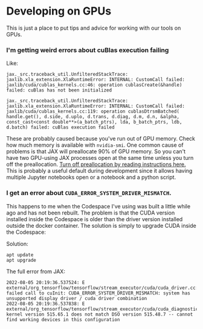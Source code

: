 # Developing on GPUs

This is just a place to put tips and advice for working with our tools on GPUs.


### I'm getting weird errors about cuBlas execution failing

Like:

```
jax._src.traceback_util.UnfilteredStackTrace: jaxlib.xla_extension.XlaRuntimeError: INTERNAL: CustomCall failed: jaxlib/cuda/cublas_kernels.cc:46: operation cublasCreate(&handle) failed: cuBlas has not been initialized
```

```
jax._src.traceback_util.UnfilteredStackTrace: jaxlib.xla_extension.XlaRuntimeError: INTERNAL: CustomCall failed: jaxlib/cuda/cublas_kernels.cc:119: operation cublasDtrsmBatched( handle.get(), d.side, d.uplo, d.trans, d.diag, d.m, d.n, &alpha, const_cast<const double**>(a_batch_ptrs), lda, b_batch_ptrs, ldb, d.batch) failed: cuBlas execution failed
```

These are probably caused because you've run out of GPU memory. Check how much memory is available with `nvidia-smi`. One common cause of problems is that JAX will preallocate 90\% of GPU memory. So you can't have two GPU-using JAX processes open at the same time unless you turn off the preallocation. [Turn off preallocation by reading instructions here.](https://jax.readthedocs.io/en/latest/gpu_memory_allocation.html) This is probably a useful default during development since it allows having multiple Jupyter notebooks open or a notebook and a python script.

### I get an error about `CUDA_ERROR_SYSTEM_DRIVER_MISMATCH`.

This happens to me when the Codespace I've using was built a little while ago and has not been rebuilt. The problem is that the CUDA version installed inside the Codespace is older than the driver version installed outside the docker container. The solution is simply to upgrade CUDA inside the Codespace:

Solution:
```
apt update
apt upgrade
```

The full error from JAX:
```
2022-08-05 20:19:36.537524: E external/org_tensorflow/tensorflow/stream_executor/cuda/cuda_driver.cc:265] failed call to cuInit: CUDA_ERROR_SYSTEM_DRIVER_MISMATCH: system has unsupported display driver / cuda driver combination
2022-08-05 20:19:36.537838: E external/org_tensorflow/tensorflow/stream_executor/cuda/cuda_diagnostics.cc:313] kernel version 515.65.1 does not match DSO version 515.48.7 -- cannot find working devices in this configuration
```